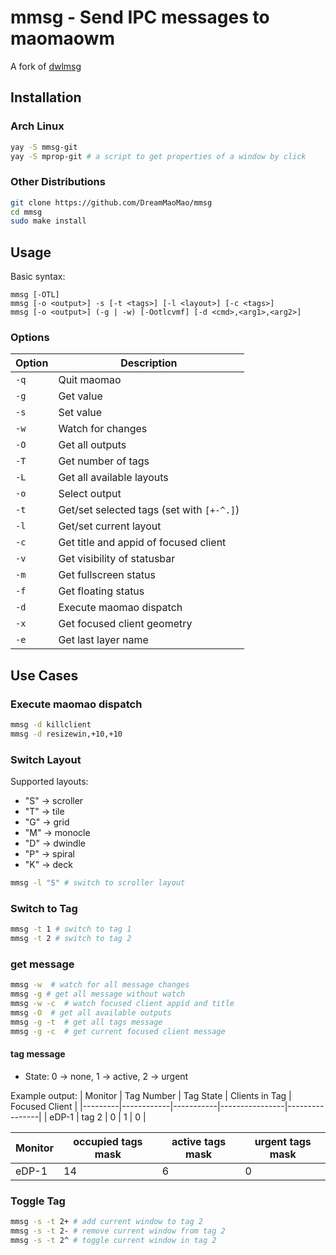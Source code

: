 # mmsg - Send IPC messages to maomaowm

A fork of [dwlmsg](https://codeberg.org/notchoc/dwlmsg)

## Installation

### Arch Linux
```bash
yay -S mmsg-git
yay -S mprop-git # a script to get properties of a window by click
```

### Other Distributions
```bash
git clone https://github.com/DreamMaoMao/mmsg
cd mmsg
sudo make install
```

## Usage

Basic syntax:
```
mmsg [-OTL]
mmsg [-o <output>] -s [-t <tags>] [-l <layout>] [-c <tags>]
mmsg [-o <output>] (-g | -w) [-Ootlcvmf] [-d <cmd>,<arg1>,<arg2>]
```

### Options

| Option | Description |
|--------|-------------|
| `-q`   | Quit maomao |
| `-g`   | Get value |
| `-s`   | Set value |
| `-w`   | Watch for changes |
| `-O`   | Get all outputs |
| `-T`   | Get number of tags |
| `-L`   | Get all available layouts |
| `-o`   | Select output |
| `-t`   | Get/set selected tags (set with `[+-^.]`) |
| `-l`   | Get/set current layout |
| `-c`   | Get title and appid of focused client |
| `-v`   | Get visibility of statusbar |
| `-m`   | Get fullscreen status |
| `-f`   | Get floating status |
| `-d`   | Execute maomao dispatch |
| `-x`   | Get focused client geometry |
| `-e`   | Get last layer name |

## Use Cases

### Execute maomao dispatch

```bash
mmsg -d killclient
mmsg -d resizewin,+10,+10
```

### Switch Layout
Supported layouts:
- "S" → scroller
- "T" → tile
- "G" → grid
- "M" → monocle
- "D" → dwindle
- "P" → spiral
- "K" → deck

```bash
mmsg -l "S" # switch to scroller layout
```

### Switch to Tag
```bash
mmsg -t 1 # switch to tag 1
mmsg -t 2 # switch to tag 2
```

### get message
```bash
mmsg -w  # watch for all message changes
mmsg -g # get all message without watch
mmsg -w -c  # watch focused client appid and title
mmsg -O  # get all available outputs
mmsg -g -t  # get all tags message
mmsg -g -c  # get current focused client message
```

#### tag message
- State: 0 → none, 1 → active, 2 → urgent

Example output:
| Monitor | Tag Number | Tag State | Clients in Tag | Focused Client |
|---------|------------|-----------|----------------|----------------|
| eDP-1   | tag 2      | 0         | 1              | 0              |


| Monitor | occupied tags mask | active tags mask | urgent tags mask |
|---------|------------|-----------|----------------|
| eDP-1   | 14          |  6             | 0             |

### Toggle Tag
```bash
mmsg -s -t 2+ # add current window to tag 2
mmsg -s -t 2- # remove current window from tag 2
mmsg -s -t 2^ # toggle current window in tag 2
```
